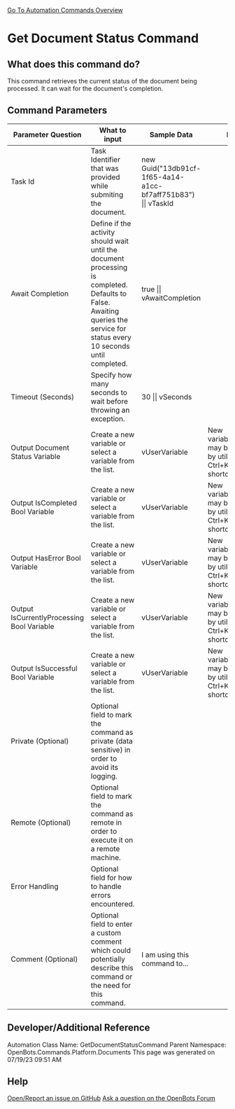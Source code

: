 <!--TITLE: Get Document Status Command -->
<!-- SUBTITLE: a command in the Platform Commands\Documents group. -->
[Go To Automation Commands Overview](/automation-commands)


# Get Document Status Command


## What does this command do?
This command retrieves the current status of the document being processed. It can wait for the document's completion.


## Command Parameters
| Parameter Question   	| What to input  	|  Sample Data 	| Remarks  	|
| ---                    | ---               | ---           | ---       |
|Task Id|Task Identifier that was provided while submiting the document.|new Guid("13db91cf-1f65-4a14-a1cc-bf7aff751b83") \|\| vTaskId||
|Await Completion|Define if the activity should wait until the document processing is completed. Defaults to False. Awaiting queries the service for status every 10 seconds until completed.|true \|\| vAwaitCompletion||
|Timeout (Seconds)|Specify how many seconds to wait before throwing an exception.|30 \|\| vSeconds||
|Output Document Status Variable|Create a new variable or select a variable from the list.|vUserVariable|New variables/arguments may be instantiated by utilizing the Ctrl+K/Ctrl+J shortcuts.|
|Output IsCompleted Bool Variable|Create a new variable or select a variable from the list.|vUserVariable|New variables/arguments may be instantiated by utilizing the Ctrl+K/Ctrl+J shortcuts.|
|Output HasError Bool Variable|Create a new variable or select a variable from the list.|vUserVariable|New variables/arguments may be instantiated by utilizing the Ctrl+K/Ctrl+J shortcuts.|
|Output IsCurrentlyProcessing Bool Variable|Create a new variable or select a variable from the list.|vUserVariable|New variables/arguments may be instantiated by utilizing the Ctrl+K/Ctrl+J shortcuts.|
|Output IsSuccessful Bool Variable|Create a new variable or select a variable from the list.|vUserVariable|New variables/arguments may be instantiated by utilizing the Ctrl+K/Ctrl+J shortcuts.|
|Private (Optional)|Optional field to mark the command as private (data sensitive) in order to avoid its logging.|||
|Remote (Optional)|Optional field to mark the command as remote in order to execute it on a remote machine.|||
|Error Handling|Optional field for how to handle errors encountered.|||
|Comment (Optional)|Optional field to enter a custom comment which could potentially describe this command or the need for this command.|I am using this command to...||


## Developer/Additional Reference
Automation Class Name: GetDocumentStatusCommand
Parent Namespace: OpenBots.Commands.Platform.Documents
This page was generated on 07/19/23 09:51 AM


## Help
[Open/Report an issue on GitHub](https://github.com/OpenBotsAI/OpenBots.Studio/issues/new)
[Ask a question on the OpenBots Forum](https://openbots.ai/forums/)
